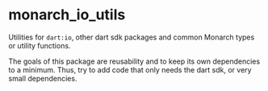 # monarch_io_utils

Utilities for `dart:io`, other dart sdk packages and common Monarch types 
or utility functions.

The goals of this package are reusability and to keep its own dependencies
to a minimum. Thus, try to add code that only needs the dart sdk, or very 
small dependencies.
